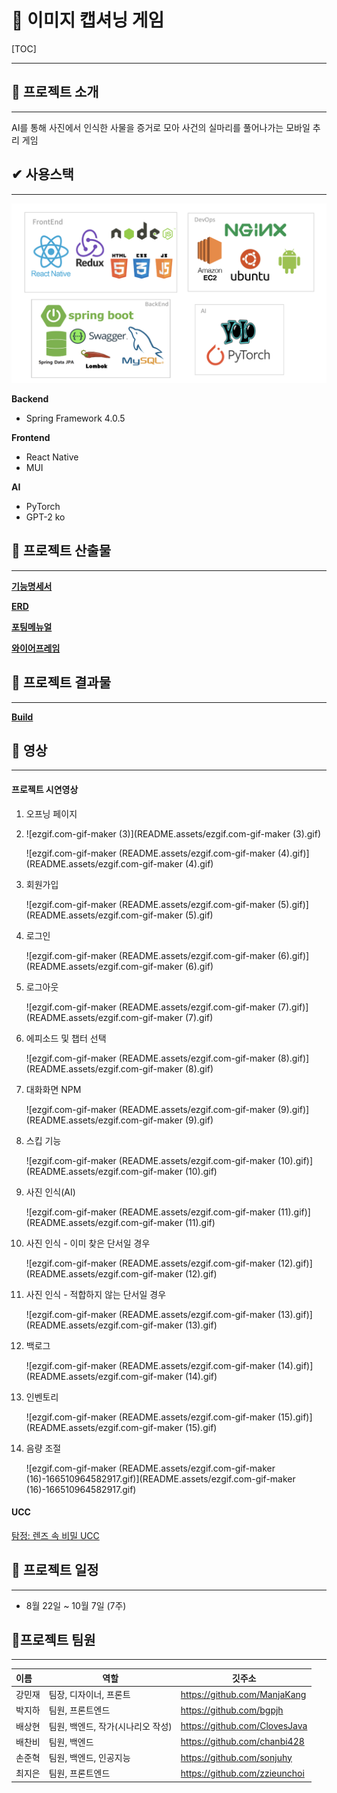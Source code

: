 # **🌷 이미지 캡셔닝 게임**



[TOC]

------

## **💜 프로젝트 소개** 

---

AI를 통해 사진에서 인식한 사물을 증거로 모아 사건의 실마리를 풀어나가는 모바일 추리 게임



## **✔ 사용스택**

------

![image-20221007113502744](README.assets/image-20221007113502744.png)

**Backend**

- Spring Framework 4.0.5

**Frontend**

- React Native
- MUI

**AI**

- PyTorch
- GPT-2 ko



## **:blue_book: 프로젝트 산출물**

---

[**기능명세서**](docs/기획/기능명세서.md)

[**ERD**](docs/기획/ERD.png)

[**포팅메뉴얼**](exec/)

[**와이어프레임**](docs/기획/와이어프레임.jpg)



## **:floppy_disk: 프로젝트 결과물**

---

[**Build**](Build/)



## **:movie_camera: 영상**

---

#### **프로젝트 시연영상**

1. 오프닝 페이지

2. ![ezgif.com-gif-maker (3)](README.assets/ezgif.com-gif-maker (3).gif)

   ![ezgif.com-gif-maker (README.assets/ezgif.com-gif-maker (4).gif)](README.assets/ezgif.com-gif-maker (4).gif)

3. 회원가입

   ![ezgif.com-gif-maker (README.assets/ezgif.com-gif-maker (5).gif)](README.assets/ezgif.com-gif-maker (5).gif)

4. 로그인

   ![ezgif.com-gif-maker (README.assets/ezgif.com-gif-maker (6).gif)](README.assets/ezgif.com-gif-maker (6).gif)

5. 로그아웃

   ![ezgif.com-gif-maker (README.assets/ezgif.com-gif-maker (7).gif)](README.assets/ezgif.com-gif-maker (7).gif)

6. 에피소드 및 챕터 선택

   ![ezgif.com-gif-maker (README.assets/ezgif.com-gif-maker (8).gif)](README.assets/ezgif.com-gif-maker (8).gif)

7. 대화화면 NPM

   ![ezgif.com-gif-maker (README.assets/ezgif.com-gif-maker (9).gif)](README.assets/ezgif.com-gif-maker (9).gif)

8. 스킵 기능

   ![ezgif.com-gif-maker (README.assets/ezgif.com-gif-maker (10).gif)](README.assets/ezgif.com-gif-maker (10).gif)

9. 사진 인식(AI)

   ![ezgif.com-gif-maker (README.assets/ezgif.com-gif-maker (11).gif)](README.assets/ezgif.com-gif-maker (11).gif)

10. 사진 인식 - 이미 찾은 단서일 경우

    ![ezgif.com-gif-maker (README.assets/ezgif.com-gif-maker (12).gif)](README.assets/ezgif.com-gif-maker (12).gif)

11. 사진 인식 - 적합하지 않는 단서일 경우

    ![ezgif.com-gif-maker (README.assets/ezgif.com-gif-maker (13).gif)](README.assets/ezgif.com-gif-maker (13).gif)

12. 백로그

    ![ezgif.com-gif-maker (README.assets/ezgif.com-gif-maker (14).gif)](README.assets/ezgif.com-gif-maker (14).gif)

13. 인벤토리

    ![ezgif.com-gif-maker (README.assets/ezgif.com-gif-maker (15).gif)](README.assets/ezgif.com-gif-maker (15).gif)

14. 음량 조절

    ![ezgif.com-gif-maker (README.assets/ezgif.com-gif-maker (16)-166510964582917.gif)](README.assets/ezgif.com-gif-maker (16)-166510964582917.gif)



#### **UCC**

[탐정: 렌즈 속 비밀 UCC](https://youtu.be/ICfLxPCzNR0) 



## **:calendar: 프로젝트 일정**

---

* 8월 22일 ~ 10월 7일 (7주)



## **:construction_worker:프로젝트 팀원**

---

| 이름   | 역할                              | 깃주소                        |
| :----- | --------------------------------- | ----------------------------- |
| 강민재 | 팀장, 디자이너, 프론트            | https://github.com/ManjaKang  |
| 박지하 | 팀원, 프론트엔드                  | https://github.com/bgpjh      |
| 배상현 | 팀원, 백엔드, 작가(시나리오 작성) | https://github.com/ClovesJava |
| 배찬비 | 팀원, 백엔드                      | https://github.com/chanbi428  |
| 손준혁 | 팀원, 백엔드, 인공지능            | https://github.com/sonjuhy    |
| 최지은 | 팀원, 프론트엔드                  | https://github.com/zzieunchoi |

